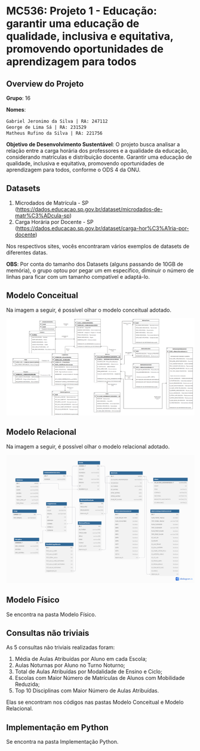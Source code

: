 # **MC536: Projeto 1 - Educação: garantir uma educação de qualidade, inclusiva e equitativa, promovendo oportunidades de aprendizagem para todos**


## **Overview do Projeto**

**Grupo**: 16

**Nomes**:
   
    Gabriel Jeronimo da Silva | RA: 247112 
    George de Lima Sá | RA: 231529 
    Matheus Rufino da Silva | RA: 221756

**Objetivo de Desenvolvimento Sustentável**: O projeto busca analisar a relação entre a carga horária dos professores e a qualidade da educação, considerando matrículas e distribuição docente. Garantir uma educação de qualidade, inclusiva e equitativa, promovendo oportunidades de aprendizagem para todos, conforme o ODS 4 da ONU.

## **Datasets**

1. Microdados de Matrícula - SP (https://dados.educacao.sp.gov.br/dataset/microdados-de-matr%C3%ADcula-sp)
2. Carga Horária por Docente - SP (https://dados.educacao.sp.gov.br/dataset/carga-hor%C3%A1ria-por-docente)
   
Nos respectivos sites, vocês encontraram vários exemplos de datasets de diferentes datas.

**OBS**: Por conta do tamanho dos Datasets (alguns passando de 10GB de memória), o grupo optou por pegar um em específico, diminuir o número de linhas para ficar com um tamanho compatível e adaptá-lo. 


## **Modelo Conceitual**
Na imagem a seguir, é possível olhar o modelo conceitual adotado.

![Modelo Conceitual](modelo-conceitual/modelo-conceitual.png)

## **Modelo Relacional**
Na imagem a seguir, é possível olhar o modelo relacional adotado.

![Modelo Relacional](modelo-relacional/Modelo_Relacional_imagem.png)

## **Modelo Físico**
Se encontra na pasta Modelo Físico.

## **Consultas não triviais**
As 5 consultas não triviais realizadas foram:
1. Média de Aulas Atribuídas por Aluno em cada Escola;
2. Aulas Noturnas por Aluno no Turno Noturno;
3. Total de Aulas Atribuídas por Modalidade de Ensino e Ciclo;
4. Escolas com Maior Número de Matrículas de Alunos com Mobilidade Reduzida;
5. Top 10 Disciplinas com Maior Número de Aulas Atribuídas.

Elas se encontram nos códigos nas pastas Modelo Conceitual e Modelo Relacional.

## **Implementação em Python**
Se encontra na pasta Implementação Python.

